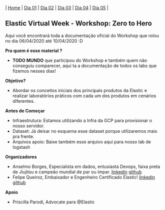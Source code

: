 | [Home](https://techlipe.github.io/workshop-zero-to-hero) | [Dia 01](https://techlipe.github.io/workshop-zero-to-hero/dia01-configuracoes) | [Dia 02]() | [Dia 03]() | [Dia 04]() | [Dia 05]() | 

## Elastic Virtual Week - Workshop: Zero to Hero

Aqui você encontrará toda a documentação oficial do Workshop que rolou no dia 06/04/2020 até 10/04/2020 :D

**Pra quem é esse material ?** 
- **TODO MUNDO** que participou do Workshop e também quem não conseguiu comparecer, aqui ta a documentação de todos os labs que fizemos nesses dias!

**Objetivo?** 
- Abordar os conceitos iniciais dos principais produtos da Elastic e realizar laboratórios práticos com cada um dos produtos em cenários diferentes.

**Antes de Começar** 
- Infraestrutura: Estamos utilizando a Infra da GCP para provisionar o nosso servidor.
- Dataset: Já deixar no esquema esse dataset porque utilizaremos mais pra frente.
- Arquivos apoio: Baixe também esse arquivo aqui para nosso lab de logstash


**Organizadores** 
- Anselmo Borges, Especialista em dados, entusiasta Devops, faixa preta de Jiujitsu e campeão mundial de par ou impar. [linkedin](https://www.linkedin.com/in/anselmobd/) [github](https://github.com/anselmoborges) 
- Felipe Queiroz, Embaixador e Engenheiro Certificado Elastic! [linkedin](https://www.linkedin.com/in/felipe-queiroz-b83042113/) [github](https://github.com/techlipe/)

**Apoio**
- Priscilla Parodi, Advocate para @Elastic
